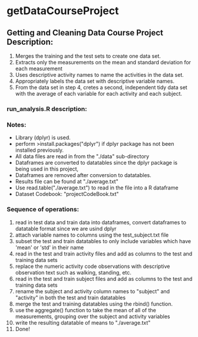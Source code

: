 # getDataCourseProject
## 
## 
## Getting and Cleaning Data Course Project Description: 
1. Merges the training and the test sets to create one data set.
2. Extracts only the measurements on the mean and standard deviation for each measurement
3. Uses descriptive activity names to name the activities in the data set.
4. Appropriately labels the data set with descriptive variable names.  
5. From the data set in step 4, cretes a second, independent tidy data set with the average of each variable for each activity and each subject.

### run_analysis.R description:
### Notes:

*  Library (dplyr) is used. 
  * perform >install.packages("dplyr") if dplyr package has not been installed previously.
*  All data files are read in from the "./data" sub-directory
*  Dataframes are converted to datatables since the dplyr package is being used in this project,
*  Dataframes are removed after conversion to datatables.
*  Results file can be found at "./average.txt" 
*  Use read.table("./average.txt") to read in the file into a R dataframe
*  Dataset Codebook: "projectCodeBook.txt"

### Sequence of operations:

1. read in test data and train data into dataframes, convert dataframes to datatable format since we are usind dplyr
2. attach variable names to columns using the test_subject.txt file 
  1. subset the test and train datatables to only include variables which have 'mean' or 'std' in their name
3. read in the test and train activity files and add as columns to the test and training data sets
  1. replace the numeric activity code observations with descriptive observation text such as walking, standing, etc.
4. read in the test and train subject files and add as columns to the test and training data sets
5. rename the subject and activity column names to "subject" and "activity" in both the test and train datatables
6. merge the test and training datatables using the rbind() function.
7. use the aggregate() function to take the mean of all of the measurements, grouping over the subject and activity variables
8. write the resulting datatable of means to "./average.txt"
9. Done!
##
## 
